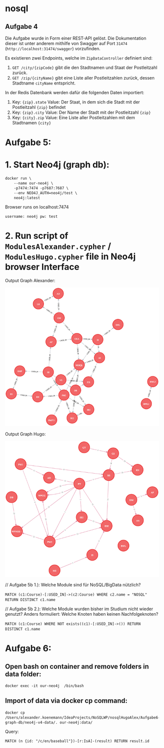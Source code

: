 # nosql

## Aufgabe 4
Die Aufgabe wurde in Form einer REST-API gelöst.
Die Dokumentation dieser ist unter anderem mithilfe von Swagger auf Port `31474` (`http://localhost:31474/swagger`) vorzufinden.

Es existieren zwei Endpoints, welche im `ZipDataController` definiert sind:
1. `GET /city/{zipCode}` gibt die den Stadtnamen und Staat der Postleitzahl zurück.
2. `GET /zip/{cityName}` gibt eine Liste aller Postleitzahlen zurück, dessen Stadtname `cityName` entspricht.

In der Redis Datenbank werden dafür die folgenden Daten importiert:

1. Key: `{zip}.state` Value: Der Staat, in dem sich die Stadt mit der Postleitzahl `{zip}` befindet
2. Key: `{zip}.city` Value: Der Name der Stadt mit der Postleitzahl `{zip}`
3. Key: `{city}.zip` Value: Eine Liste aller Postleitzahlen mit dem Stadtnamen `{city}`

# Aufgabe 5:
# 1. Start Neo4j (graph db):

```
docker run \
    --name our-neo4j \
    -p7474:7474 -p7687:7687 \
    --env NEO4J_AUTH=neo4j/test \
    neo4j:latest
```

Browser runs on localhost:7474

```
username: neo4j pw: test
```

# 2. Run script of `ModulesAlexander.cypher` / `ModulesHugo.cypher` file in Neo4j browser Interface
Output Graph Alexander:

![ModulesGraphOutputAlexander](Aufgabe5-graph-db/ModulesGraphOutputAlexander.png)

Output Graph Hugo:

![ModulesGraphOutputHugo](Aufgabe5-graph-db/ModulesGraphOutputHugo.png)

// Aufgabe 5b 1.): Welche Module sind für NoSQL/BigData nützlich?

`MATCH (c1:Course)-[:USED_IN]->(c2:Course) WHERE c2.name = "NOSQL" RETURN DISTINCT c1.name`

// Aufgabe 5b 2.): Welche Module wurden bisher im Studium nicht wieder genutzt? 
Anders formuliert: Welche Knoten haben keinen Nachfolgeknoten?

`MATCH (c1:Course) WHERE NOT exists((c1)-[:USED_IN]->()) RETURN DISTINCT c1.name`

# Aufgabe 6:
## Open bash on container and remove folders in data folder:
```
docker exec -it our-neo4j  /bin/bash
```
## Import of data via docker cp command:
```
docker cp /Users/alexander.koenemann/IdeaProjects/NoSQLWP/nosqlHugoAlex/Aufgabe6-graph-db/neo4j-v4-data/. our-neo4j:data/
```

Query:
```
MATCH (n {id: "/c/en/baseball"})-[r:IsA]-(result) RETURN result.id
````

